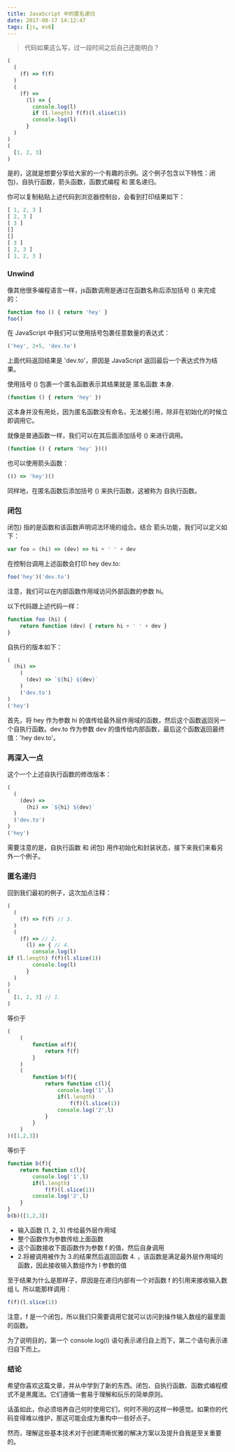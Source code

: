 ```yaml
---
title: JavaScript 中的匿名递归
date: 2017-08-17 14:12:47
tags: [js, es6]
---
```


>代码如果这么写，过一段时间之后自己还能明白？

```js
(
  (
    (f) => f(f)
  )
  (
    (f) =>
      (l) => {
        console.log(l)
        if (l.length) f(f)(l.slice(1))
        console.log(l)
      }
  )
)
(
  [1, 2, 3]
)
```
是的，这就是想要分享给大家的一个有趣的示例。这个例子包含以下特性：闭包)，自执行函数，箭头函数，函数式编程 和 匿名递归。

你可以复制粘贴上述代码到浏览器控制台，会看到打印结果如下：
```js
[ 1, 2, 3 ]
[ 2, 3 ]
[ 3 ]
[]
[]
[ 3 ]
[ 2, 3 ]
[ 1, 2, 3 ]
```
<!--more-->
### Unwind

像其他很多编程语言一样，js函数调用是通过在函数名称后添加括号 () 来完成的：
```js
function foo () { return 'hey' }
foo()
```
在 JavaScript 中我们可以使用括号包裹任意数量的表达式：
```js
('hey', 2+5, 'dev.to')
```
上面代码返回结果是 'dev.to'，原因是 JavaScript 返回最后一个表达式作为结果。

使用括号 () 包裹一个匿名函数表示其结果就是 匿名函数 本身.
```js
(function () { return 'hey' })
```
这本身并没有用处，因为匿名函数没有命名，无法被引用，除非在初始化的时候立即调用它。

就像是普通函数一样，我们可以在其后面添加括号 () 来进行调用。
```js
(function () { return 'hey' })()
```
也可以使用箭头函数：
```js
(() => 'hey')()
```
同样地，在匿名函数后添加括号 () 来执行函数，这被称为 自执行函数。

### 闭包
闭包) 指的是函数和该函数声明词法环境的组合。结合 箭头功能，我们可以定义如下：
```js
var foo = (hi) => (dev) => hi + ' ' + dev
```
在控制台调用上述函数会打印 hey dev.to:
```js
foo('hey')('dev.to')
```
注意，我们可以在内部函数作用域访问外部函数的参数 hi。

以下代码跟上述代码一样：
```js
function foo (hi) {
    return function (dev) { return hi + ' ' + dev }
}
```
自执行的版本如下：
```js
(
  (hi) =>
    (
      (dev) => `${hi} ${dev}`
    )
    ('dev.to')
)
('hey')
```
首先，将 hey 作为参数 hi 的值传给最外层作用域的函数，然后这个函数返回另一个自执行函数。dev.to 作为参数 dev 的值传给内部函数，最后这个函数返回最终值：'hey dev.to'。

### 再深入一点
这个一个上述自执行函数的修改版本：
```js
(
  (
    (dev) =>
      (hi) => `${hi} ${dev}`
  )
  ('dev.to')
)
('hey')
```
需要注意的是，自执行函数 和 闭包) 用作初始化和封装状态，接下来我们来看另外一个例子。

### 匿名递归
回到我们最初的例子，这次加点注释：
```js
(
  (
    (f) => f(f) // 3.
  )
  (
    (f) => // 2.
      (l) => { // 4.
        console.log(l)
if (l.length) f(f)(l.slice(1))
        console.log(l)
      }
  )
)
(
  [1, 2, 3] // 1.
)
```
等价于
```js
(
    (
        function a(f){
            return f(f)
        }
    )
    (
        function b(f){
            return function c(l){
                console.log('1',l)
                if(l.length)
                    f(f)(l.slice(1))
                console.log('2',l)
            }
        }
    )
)([1,2,3])
```
等价于
```js
function b(f){
    return function c(l){
        console.log('1',l)
        if(l.length)
            f(f)(l.slice(1))
        console.log('2',l)
    }
}
b(b)([1,2,3])
```
- 输入函数 [1, 2, 3] 传给最外层作用域
- 整个函数作为参数传给上面函数
- 这个函数接收下面函数作为参数 f 的值，然后自身调用
- 2.将被调用被作为 3.的结果然后返回函数 4. ，该函数是满足最外层作用域的函数，因此接收输入数组作为 l 参数的值

至于结果为什么是那样子，原因是在递归内部有一个对函数 f 的引用来接收输入数组 l。所以能那样调用：
```js
f(f)(l.slice(1))
```
注意，f 是一个闭包，所以我们只需要调用它就可以访问到操作输入数组的最里面的函数。

为了说明目的，第一个 console.log(l) 语句表示递归自上而下，第二个语句表示递归自下而上。

### 结论
希望你喜欢这篇文章，并从中学到了新的东西。闭包、自执行函数、函数式编程模式不是黑魔法。它们遵循一套易于理解和玩乐的简单原则。

话虽如此，你必须培养自己何时使用它们，何时不用的这样一种感觉。如果你的代码变得难以维护，那这可能会成为重构中一些好点子。

然而，理解这些基本技术对于创建清晰优雅的解决方案以及提升自我是至关重要的。